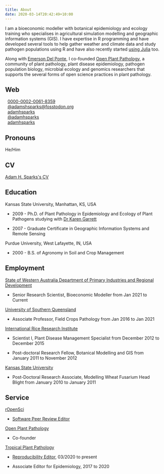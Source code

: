```yaml
---
title: About
date: 2020-03-14T20:42:49+10:00
---
```


I am a bioeconomic modeller with botanical epidemiology and ecology training who specialises in agricultural simulation modelling and geographic information systems (GIS).
I have expertise in R programming and have developed several tools to help gather weather and climate data and study pathogen populations using R and have also recently started [using Julia](http://adamhsparks.github.io/Epicrop.jl/) too.

Along with [Emerson Del Ponte](https://delponte.netlify.com/), I co-founded [Open Plant Pathology](https://openplantpathology.org/), a community of plant pathology, plant disease epidemiology, pathogen population biology, microbial ecology and genomics researchers that supports the several forms of open science practices in plant pathology.

## Web

<i class="fab fa-orcid" title = "ORCID"></i>&nbsp;&nbsp;[0000-0002-0061-8359](https://orcid.org/0000-0002-0061-8359)  
<i class="fab fa-mastodon" title = "Mastodon"></i>&nbsp;&nbsp;[@adamshsparks@fosstodon.org](https://fosstodon.org/@adamhsparks)  
<i class="fab fa-github" title = "GitHub"></i>&nbsp;&nbsp;[adamhsparks](https://www.github.com/adamhsparks)  
<i class="fab fa-twitter" title = "Twitter"></i>&nbsp;&nbsp;[@adamhsparks](https://www.twitter.com/adamhsparks)  
<i class="fab fa-instagram" title = "Instagram"></i>&nbsp;&nbsp;[adamhsparks](https://www.instagram.com/adamhsparks/) 

## Pronouns

He/Him

## CV

<a href = "https://docs.google.com/viewer?url=https://github.com/adamhsparks/AHSparks_CV/raw/main/Adam_H_Sparks_CV.pdf" rel = "prefetch" type = "pdf" alt = "Adam H. Sparks's CV as PDF in Google Viewer">Adam H. Sparks's CV <i class="fas fa-file-pdf"></i></a>

## Education

Kansas State University, Manhattan, KS, USA  

  * 2009 - Ph.D. of Plant Pathology in Epidemiology and Ecology of Plant Pathogens studying with [Dr Karen Garrett](https://www.garrettlab.com/garrett/)

  * 2007 - Graduate Certificate in Geographic Information Systems and Remote Sensing

Purdue University, West Lafayette, IN, USA  

  * 2000 - B.S. of Agronomy in Soil and Crop Management

## Employment

[State of Western Australia Department of Primary Industries and Regional Development](https://www.dpird.wa.gov.au)  

  * Senior Research Scientist, Bioeconomic Modeller from Jan 2021 to Current  

[University of Southern Queensland](https://usq.edu.au/)  

  * Associate Professor, Field Crops Pathology from Jan 2016 to Jan 2021

[International Rice Research Institute](https://irri.org/)  

  * Scientist I, Plant Disease Management Specialist from December 2012 to December 2015  
  
  * Post-doctoral Research Fellow, Botanical Modelling and GIS from January 2011 to November 2012  
  
[Kansas State University](https://www.plantpath.k-state.edu/)  

  * Post-Doctoral Research Associate, Modelling Wheat Fusarium Head Blight from January 2010 to January 2011  

## Service

[rOpenSci](https://ropensci.org/)  

  * [Software Peer Review Editor](https://ropensci.org/blog/2021/10/12/editors2021/)

[Open Plant Pathology](https://openplantpathology.org/)  

  * Co-founder

[Tropical Plant Pathology](https://www.springer.com/life+sciences/plant+sciences/journal/40858)

  * [Reproducibility Editor](http://sbfitopatologia.org.br/tpp/post/reproducibility-editor/), 03/2020 to present  

  * Associate Editor for Epidemiology, 2017 to 2020  
